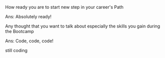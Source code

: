 How ready you are to start new step in your career's Path 

Ans: Absolutely ready!

Any thought that you want to talk about especially the skills you gain during the Bootcamp

Ans: Code, code, code!

still coding
